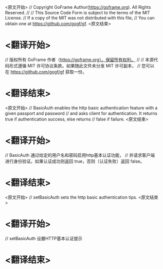 
<原文开始>
// Copyright GoFrame Author(https://goframe.org). All Rights Reserved.
//
// This Source Code Form is subject to the terms of the MIT License.
// If a copy of the MIT was not distributed with this file,
// You can obtain one at https://github.com/gogf/gf.
<原文结束>

# <翻译开始>
// 版权所有 GoFrame 作者（https://goframe.org）。保留所有权利。
//
// 本源代码形式遵循 MIT 许可协议条款。如果随此文件未分发 MIT 许可副本，
// 您可以在 https://github.com/gogf/gf 获取一份。
# <翻译结束>


<原文开始>
// BasicAuth enables the http basic authentication feature with a given passport and password
// and asks client for authentication. It returns true if authentication success, else returns
// false if failure.
<原文结束>

# <翻译开始>
// BasicAuth 通过给定的用户名和密码启用http基本认证功能，
// 并请求客户端进行身份验证。如果认证成功则返回 true，否则（认证失败）返回 false。
# <翻译结束>


<原文开始>
// setBasicAuth sets the http basic authentication tips.
<原文结束>

# <翻译开始>
// setBasicAuth 设置HTTP基本认证提示
# <翻译结束>

